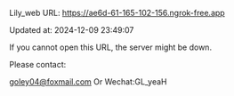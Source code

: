 Lily_web URL: https://ae6d-61-165-102-156.ngrok-free.app

Updated at: 2024-12-09 23:49:07

If you cannot open this URL, the server might be down.

Please contact: 

goley04@foxmail.com Or Wechat:GL_yeaH